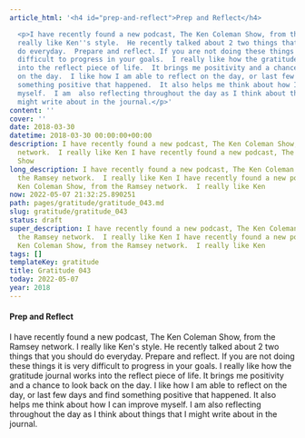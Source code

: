 ```yaml
---
article_html: '<h4 id="prep-and-reflect">Prep and Reflect</h4>

  <p>I have recently found a new podcast, The Ken Coleman Show, from the Ramsey network.  I
  really like Ken''s style.  He recently talked about 2 two things that you should
  do everyday.  Prepare and reflect. If you are not doing these things it is very
  difficult to progress in your goals.  I really like how the gratitude journal works
  into the reflect piece of life.  It brings me positivity and a chance to look back
  on the day.  I like how I am able to reflect on the day, or last few days and find
  something positive that happened.  It also helps me think about how I can improve
  myself.  I am  also reflecting throughout the day as I think about things that I
  might write about in the journal.</p>'
content: ''
cover: ''
date: 2018-03-30
datetime: 2018-03-30 00:00:00+00:00
description: I have recently found a new podcast, The Ken Coleman Show, from the Ramsey
  network.  I really like Ken I have recently found a new podcast, The Ken Coleman
  Show
long_description: I have recently found a new podcast, The Ken Coleman Show, from
  the Ramsey network.  I really like Ken I have recently found a new podcast, The
  Ken Coleman Show, from the Ramsey network.  I really like Ken
now: 2022-05-07 21:32:25.890251
path: pages/gratitude/gratitude_043.md
slug: gratitude/gratitude_043
status: draft
super_description: I have recently found a new podcast, The Ken Coleman Show, from
  the Ramsey network.  I really like Ken I have recently found a new podcast, The
  Ken Coleman Show, from the Ramsey network.  I really like Ken
tags: []
templateKey: gratitude
title: Gratitude 043
today: 2022-05-07
year: 2018
---
```


####  Prep and Reflect

I have recently found a new podcast, The Ken Coleman Show, from the Ramsey network.  I really like Ken's style.  He recently talked about 2 two things that you should do everyday.  Prepare and reflect. If you are not doing these things it is very difficult to progress in your goals.  I really like how the gratitude journal works into the reflect piece of life.  It brings me positivity and a chance to look back on the day.  I like how I am able to reflect on the day, or last few days and find something positive that happened.  It also helps me think about how I can improve myself.  I am  also reflecting throughout the day as I think about things that I might write about in the journal.